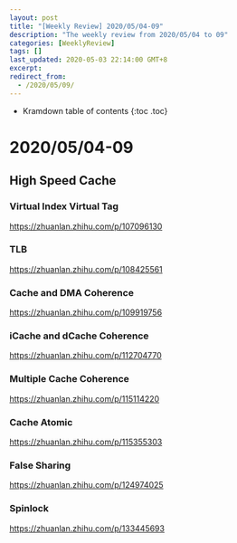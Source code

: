 ```yaml
---
layout: post
title: "[Weekly Review] 2020/05/04-09"
description: "The weekly review from 2020/05/04 to 09"
categories: [WeeklyReview]
tags: []
last_updated: 2020-05-03 22:14:00 GMT+8
excerpt: 
redirect_from:
  - /2020/05/09/
---
```


* Kramdown table of contents
{:toc .toc}
# 2020/05/04-09

## High Speed Cache

### Virtual Index Virtual Tag

https://zhuanlan.zhihu.com/p/107096130

### TLB

https://zhuanlan.zhihu.com/p/108425561

### Cache and DMA Coherence

https://zhuanlan.zhihu.com/p/109919756

### iCache and dCache Coherence

https://zhuanlan.zhihu.com/p/112704770

### Multiple Cache Coherence

https://zhuanlan.zhihu.com/p/115114220

### Cache Atomic

https://zhuanlan.zhihu.com/p/115355303

### False Sharing

https://zhuanlan.zhihu.com/p/124974025

### Spinlock

https://zhuanlan.zhihu.com/p/133445693